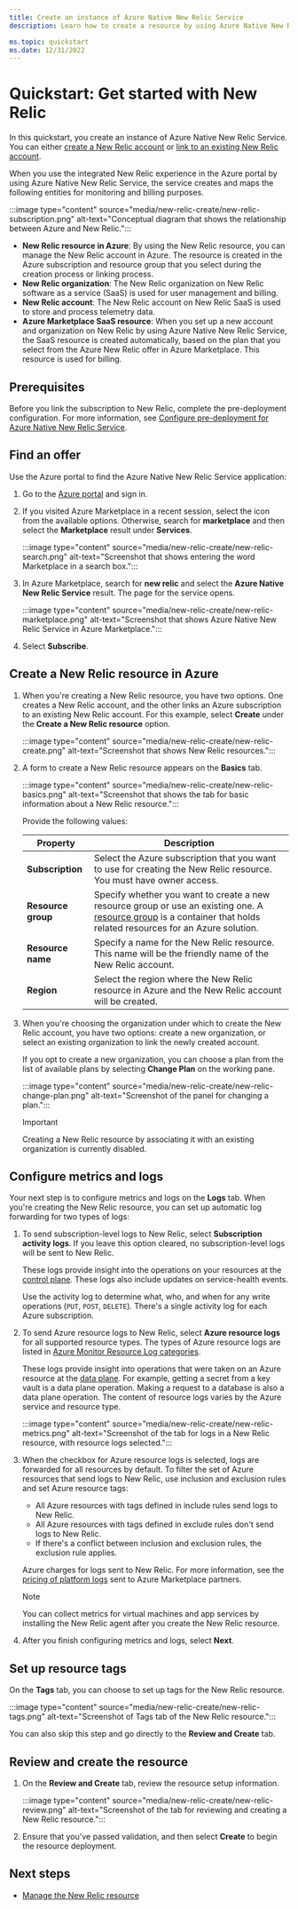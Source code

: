 ```yaml
---
title: Create an instance of Azure Native New Relic Service 
description: Learn how to create a resource by using Azure Native New Relic Service.

ms.topic: quickstart
ms.date: 12/31/2022
---
```


# Quickstart: Get started with New Relic

In this quickstart, you create an instance of Azure Native New Relic Service. You can either [create a New Relic account](new-relic-create.md) or [link to an existing New Relic account](new-relic-link-to-existing.md).

When you use the integrated New Relic experience in the Azure portal by using Azure Native New Relic Service, the service creates and maps the following entities for monitoring and billing purposes.

:::image type="content" source="media/new-relic-create/new-relic-subscription.png" alt-text="Conceptual diagram that shows the relationship between Azure and New Relic.":::

- **New Relic resource in Azure**: By using the New Relic resource, you can manage the New Relic account in Azure. The resource is created in the Azure subscription and resource group that you select during the creation process or linking process.
- **New Relic organization**: The New Relic organization on New Relic software as a service (SaaS) is used for user management and billing.
- **New Relic account**: The New Relic account on New Relic SaaS is used to store and process telemetry data.
- **Azure Marketplace SaaS resource**: When you set up a new account and organization on New Relic by using Azure Native New Relic Service, the SaaS resource is created automatically, based on the plan that you select from the Azure New Relic offer in Azure Marketplace. This resource is used for billing.

## Prerequisites

Before you link the subscription to New Relic, complete the pre-deployment configuration. For more information, see [Configure pre-deployment for Azure Native New Relic Service](new-relic-how-to-configure-prereqs.md).

## Find an offer

Use the Azure portal to find the Azure Native New Relic Service application:

1. Go to the [Azure portal](https://portal.azure.com/) and sign in.

1. If you visited Azure Marketplace in a recent session, select the icon from the available options. Otherwise, search for **marketplace** and then select the **Marketplace** result under **Services**.

   :::image type="content" source="media/new-relic-create/new-relic-search.png" alt-text="Screenshot that shows entering the word Marketplace in a search box.":::

1. In Azure Marketplace, search for **new relic** and select the **Azure Native New Relic Service** result. The page for the service opens.

   :::image type="content" source="media/new-relic-create/new-relic-marketplace.png" alt-text="Screenshot that shows Azure Native New Relic Service in Azure Marketplace.":::

1. Select **Subscribe**.

## Create a New Relic resource in Azure

1. When you're creating a New Relic resource, you have two options. One creates a New Relic account, and the other links an Azure subscription to an existing New Relic account. For this example, select **Create** under the **Create a New Relic resource** option.

   :::image type="content" source="media/new-relic-create/new-relic-create.png" alt-text="Screenshot that shows New Relic resources.":::

1. A form to create a New Relic resource appears on the **Basics** tab.

   :::image type="content" source="media/new-relic-create/new-relic-basics.png" alt-text="Screenshot that shows the tab for basic information about a New Relic resource.":::

   Provide the following values:

   |  Property | Description |
   |--|--|
   |  **Subscription**   |  Select the Azure subscription that you want to use for creating the New Relic resource. You must have owner access.|
   |  **Resource group**  |Specify whether you want to create a new resource group or use an existing one. A [resource group](/azure/azure-resource-manager/management/overview) is a container that holds related resources for an Azure solution.|
   |  **Resource name**  |Specify a name for the New Relic resource. This name will be the friendly name of the New Relic account.|
   |  **Region**         |Select the region where the New Relic resource in Azure and the New Relic account will be created.|

1. When you're choosing the organization under which to create the New Relic account, you have two options: create a new organization, or select an existing organization to link the newly created account.

   If you opt to create a new organization, you can choose a plan from the list of available plans by selecting **Change Plan** on the working pane.

    :::image type="content" source="media/new-relic-create/new-relic-change-plan.png" alt-text="Screenshot of the panel for changing a plan.":::

   > [!IMPORTANT]
   > Creating a New Relic resource by associating it with an existing organization is currently disabled.

## Configure metrics and logs

Your next step is to configure metrics and logs on the **Logs** tab. When you're creating the New Relic resource, you can set up automatic log forwarding for two types of logs:

1. To send subscription-level logs to New Relic, select **Subscription activity logs**. If you leave this option cleared, no subscription-level logs will be sent to New Relic.

   These logs provide insight into the operations on your resources at the [control plane](/azure/azure-resource-manager/management/control-plane-and-data-plane). These logs also include updates on service-health events. 

   Use the activity log to determine what, who, and when for any write operations (`PUT`, `POST`, `DELETE`). There's a single activity log for each Azure subscription.

1. To send Azure resource logs to New Relic, select **Azure resource logs** for all supported resource types. The types of Azure resource logs are listed in [Azure Monitor Resource Log categories](/azure/azure-monitor/essentials/resource-logs-categories).

   These logs provide insight into operations that were taken on an Azure resource at the [data plane](/azure/azure-resource-manager/management/control-plane-and-data-plane). For example, getting a secret from a key vault is a data plane operation. Making a request to a database is also a data plane operation. The content of resource logs varies by the Azure service and resource type.

   :::image type="content" source="media/new-relic-create/new-relic-metrics.png" alt-text="Screenshot of the tab for logs in a New Relic resource, with resource logs selected.":::

1. When the checkbox for Azure resource logs is selected, logs are forwarded for all resources by default. To filter the set of Azure resources that send logs to New Relic, use inclusion and exclusion rules and set Azure resource tags:

   - All Azure resources with tags defined in include rules send logs to New Relic.
   - All Azure resources with tags defined in exclude rules don't send logs to New Relic.
   - If there's a conflict between inclusion and exclusion rules, the exclusion rule applies.
    
   Azure charges for logs sent to New Relic. For more information, see the [pricing of platform logs](/azure.microsoft.com/pricing/details/monitor/) sent to Azure Marketplace partners.

   > [!NOTE]
   > You can collect metrics for virtual machines and app services by installing the New Relic agent after you create the New Relic resource.

1. After you finish configuring metrics and logs, select **Next**.

## Set up resource tags

On the **Tags** tab, you can choose to set up tags for the New Relic resource. 

:::image type="content" source="media/new-relic-create/new-relic-tags.png" alt-text="Screenshot of Tags tab of the New Relic resource.":::

You can also skip this step and go directly to the **Review and Create** tab.

## Review and create the resource

1. On the **Review and Create** tab, review the resource setup information. 

   :::image type="content" source="media/new-relic-create/new-relic-review.png" alt-text="Screenshot of the tab for reviewing and creating a New Relic resource.":::

1. Ensure that you've passed validation, and then select **Create** to begin the resource deployment. 

## Next steps

- [Manage the New Relic resource](new-relic-how-to-manage.md)
